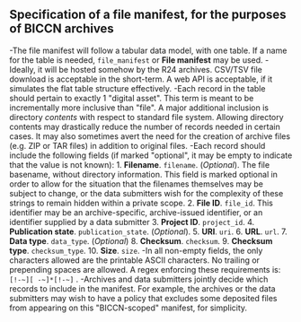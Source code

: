
Specification of a file manifest, for the purposes of BICCN archives
--------------------------------------------------------------------

  -The file manifest will follow a tabular data model, with one table. If a name for the table is needed, `file_manifest` or **File manifest** may be used.
  -Ideally, it will be hosted somehow by the R24 archives. CSV/TSV file download is acceptable in the short-term. A web API is acceptable, if it simulates the flat table structure effectively.
  -Each record in the table should pertain to exactly 1 "digital asset". This term is meant to be incrementally more inclusive than "file". A major additional inclusion is directory *contents* with respect to standard file system. Allowing directory contents may drastically reduce the number of records needed in certain cases. It may also sometimes avert the need for the creation of archive files (e.g. ZIP or TAR files) in addition to original files.
  -Each record should include the following fields (if marked "optional", it may be empty to indicate that the value is not known):
    1. **Filename**. `filename`. (*Optional*). The file basename, without directory information. This field is marked optional in order to allow for the situation that the filenames themselves may be subject to change, or the data submitters wish for the complexity of these strings to remain hidden within a private scope.
    2. **File ID**. `file_id`. This identifier may be an archive-specific, archive-issued identifier, or an identifier supplied by a data submitter
    3. **Project ID**. `project_id`. 
    4. **Publication state**. `publication_state`. (*Optional*). 
    5. **URI**. `uri`.
    6. **URL**. `url`.
    7. **Data type**. `data_type`. (*Optional*)
    8. **Checksum**. `checksum`.
    9. **Checksum type**. `checksum_type`.
    10. **Size**. `size`.
  -In all non-empty fields, the only characters allowed are the printable ASCII characters. No trailing or prepending spaces are allowed. A regex enforcing these requirements is: `[!-~][ -~]*[!-~]` .
  -Archives and data submitters jointly decide which records to include in the manifest. For example, the archives or the data submitters may wish to have a policy that excludes some deposited files from appearing on this "BICCN-scoped" manifest, for simplicity.



